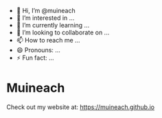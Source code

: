 - 👋 Hi, I’m @muineach
- 👀 I’m interested in ...
- 🌱 I’m currently learning ...
- 💞️ I’m looking to collaborate on ...
- 📫 How to reach me ...
- 😄 Pronouns: ...
- ⚡ Fun fact: ...

# Muineach
Check out my website at: https://muineach.github.io
